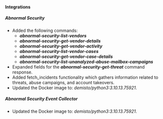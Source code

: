 
#### Integrations

##### Abnormal Security
-   Added the following commands:
    -   **_abnormal-security-list-vendors_**
    -   **_abnormal-security-get-vendor-details_**
    -   **_abnormal-security-get-vendor-activity_**
    -   **_abnormal-security-list-vendor-cases_**
    -   **_abnormal-security-get-vendor-case-details_**
    -   **_abnormal-security-list-unanalyzed-abuse-mailbox-campaigns_**
-   Expanded fields for the **_abnormal-security-get-threat_** command response.
-   Added fetch_incidents functionality which gathers information related to threats, abuse campaigns, and account takeovers.
- Updated the Docker image to: *demisto/python3:3.10.13.75921*.
##### Abnormal Security Event Collector
- Updated the Docker image to: *demisto/python3:3.10.13.75921*.

